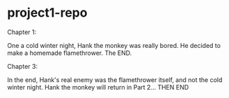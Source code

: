 # project1-repo


Chapter 1:

One a cold winter night, Hank the monkey was really bored. He decided to make a homemade flamethrower. 
The END. 

Chapter 3:

In the end, Hank's real enemy was the flamethrower itself, and not the cold winter night.
Hank the monkey will return in Part 2... THEN END
